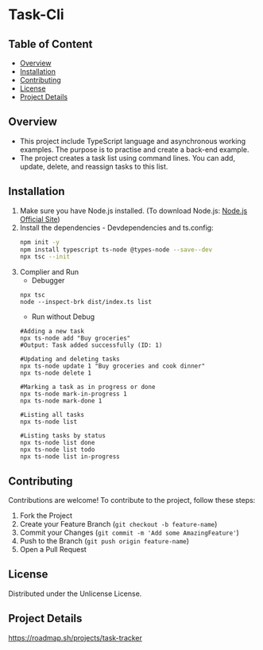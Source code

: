 # Task-Cli

  ## Table of Content
  - [Overview](#Overview)
  - [Installation](#Installation)
  - [Contributing](#Contributing)
  - [License](#License)
  - [Project Details](#ProjectDetails)

## Overview
- This project include TypeScript language and asynchronous working examples. The purpose is to practise and create a back-end example.
- The project creates a task list using command lines. You can add, update, delete, and reassign tasks to this list.

## Installation
1. Make sure you have Node.js installed. (To download Node.js: [Node.js Official Site](https://nodejs.org))
2. Install the dependencies - Devdependencies and ts.config:
   ```bash
   npm init -y
   npm install typescript ts-node @types-node --save--dev
   npx tsc --init
   ```
3. Complier and Run
   * Debugger
   ```
   npx tsc
   node --inspect-brk dist/index.ts list
   ```
   * Run without Debug
   ```
   #Adding a new task
   npx ts-node add "Buy groceries"
   #Output: Task added successfully (ID: 1)
   
   #Updating and deleting tasks
   npx ts-node update 1 "Buy groceries and cook dinner"
   npx ts-node delete 1
   
   #Marking a task as in progress or done
   npx ts-node mark-in-progress 1
   npx ts-node mark-done 1
   
   #Listing all tasks
   npx ts-node list
   
   #Listing tasks by status
   npx ts-node list done
   npx ts-node list todo
   npx ts-node list in-progress
   ```


## Contributing
Contributions are welcome! To contribute to the project, follow these steps:

1.  Fork the Project
2.  Create your Feature Branch (`git checkout -b feature-name`)
3.  Commit your Changes (`git commit -m 'Add some AmazingFeature'`)
4.  Push to the Branch (`git push origin feature-name`)
5.  Open a Pull Request

## License
Distributed under the Unlicense License.

## Project Details
https://roadmap.sh/projects/task-tracker
